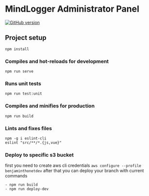 # MindLogger Administrator Panel

[![GitHub version](https://img.shields.io/github/tag/ChildMindInstitute/mindlogger-admin.svg)](https://github.com/ChildMindInstitute/mindlogger-admin/releases)

## Project setup
```
npm install
```

### Compiles and hot-reloads for development
```
npm run serve
```

### Runs unit tests
```
npm run test:unit
```

### Compiles and minifies for production
```
npm run build
```

### Lints and fixes files
```
npm -g i eslint-cli
eslint "src/**/*.{js,vue}"
```

### Deploy to specific s3 bucket
first you need to create aws cli credentials
```aws configure --profile benjaminthonetdev```
after that you can deploy your branch with current commands
```
- npm run build
- npm run deploy-dev
```